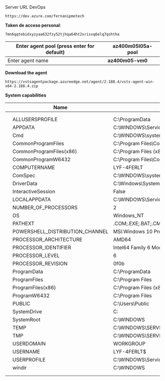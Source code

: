 Server URL DevOps

````
https://dev.azure.com/fernanipmotech
````



**Token de acceso personal**:

````
7mn6qqtebidxyzyaa632fzy52tjhqa64ht2xrisvq6elq7qshtha
````

| Enter agent pool (press enter for default) | **az400m05l05a-pool** |
| ------------------------------------------ | --------------------- |
| Enter agent name                           | **az400m05-vm0**      |

**Download the agent**

````
https://vstsagentpackage.azureedge.net/agent/2.188.4/vsts-agent-win-x64-2.188.4.zip
````



**System capabilities**

|      | Name                            | Value                                                     |      |      |
| ---- | ------------------------------- | --------------------------------------------------------- | ---- | ---- |
|      |                                 |                                                           |      |      |
|      |                                 |                                                           |      |      |
|      | ALLUSERSPROFILE                 | C:\ProgramData                                            |      |      |
|      | APPDATA                         | C:\WINDOWS\ServiceProfiles\NetworkService\AppData\Roaming |      |      |
|      | Cmd                             | C:\WINDOWS\system32\cmd.exe                               |      |      |
|      | CommonProgramFiles              | C:\Program Files\Common Files                             |      |      |
|      | CommonProgramFiles(x86)         | C:\Program Files (x86)\Common Files                       |      |      |
|      | CommonProgramW6432              | C:\Program Files\Common Files                             |      |      |
|      | COMPUTERNAME                    | LYF-4FERLT                                                |      |      |
|      | ComSpec                         | C:\WINDOWS\system32\cmd.exe                               |      |      |
|      | DriverData                      | C:\Windows\System32\Drivers\DriverData                    |      |      |
|      | InteractiveSession              | False                                                     |      |      |
|      | LOCALAPPDATA                    | C:\WINDOWS\ServiceProfiles\NetworkService\AppData\Local   |      |      |
|      | NUMBER_OF_PROCESSORS            | 2                                                         |      |      |
|      | OS                              | Windows_NT                                                |      |      |
|      | PATHEXT                         | .COM;.EXE;.BAT;.CMD;.VBS;.VBE;.JS;.JSE;.WSF;.WSH;.MSC     |      |      |
|      | POWERSHELL_DISTRIBUTION_CHANNEL | MSI:Windows 10 Pro                                        |      |      |
|      | PROCESSOR_ARCHITECTURE          | AMD64                                                     |      |      |
|      | PROCESSOR_IDENTIFIER            | Intel64 Family 6 Model 15 Stepping 11, GenuineIntel       |      |      |
|      | PROCESSOR_LEVEL                 | 6                                                         |      |      |
|      | PROCESSOR_REVISION              | 0f0b                                                      |      |      |
|      | ProgramData                     | C:\ProgramData                                            |      |      |
|      | ProgramFiles                    | C:\Program Files                                          |      |      |
|      | ProgramFiles(x86)               | C:\Program Files (x86)                                    |      |      |
|      | ProgramW6432                    | C:\Program Files                                          |      |      |
|      | PUBLIC                          | C:\Users\Public                                           |      |      |
|      | SystemDrive                     | C:                                                        |      |      |
|      | SystemRoot                      | C:\WINDOWS                                                |      |      |
|      | TEMP                            | C:\WINDOWS\SERVIC~1\NETWOR~1\AppData\Local\Temp           |      |      |
|      | TMP                             | C:\WINDOWS\SERVIC~1\NETWOR~1\AppData\Local\Temp           |      |      |
|      | USERDOMAIN                      | WORKGROUP                                                 |      |      |
|      | USERNAME                        | LYF-4FERLT$                                               |      |      |
|      | USERPROFILE                     | C:\WINDOWS\ServiceProfiles\NetworkService                 |      |      |
|      | windir                          | C:\WINDOWS                                                |      |      |
|      |                                 |                                                           |      |      |
|      |                                 |                                                           |      |      |